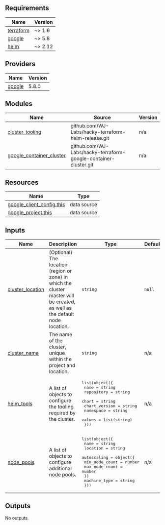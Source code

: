 <!-- BEGIN_TF_DOCS -->
## Requirements

| Name | Version |
|------|---------|
| <a name="requirement_terraform"></a> [terraform](#requirement\_terraform) | ~> 1.6 |
| <a name="requirement_google"></a> [google](#requirement\_google) | ~> 5.8 |
| <a name="requirement_helm"></a> [helm](#requirement\_helm) | ~> 2.12 |

## Providers

| Name | Version |
|------|---------|
| <a name="provider_google"></a> [google](#provider\_google) | 5.8.0 |

## Modules

| Name | Source | Version |
|------|--------|---------|
| <a name="module_cluster_tooling"></a> [cluster\_tooling](#module\_cluster\_tooling) | github.com/WJ-Labs/hacky-terraform-helm-release.git | n/a |
| <a name="module_google_container_cluster"></a> [google\_container\_cluster](#module\_google\_container\_cluster) | github.com/WJ-Labs/hacky-terraform-google-container-cluster.git | n/a |

## Resources

| Name | Type |
|------|------|
| [google_client_config.this](https://registry.terraform.io/providers/hashicorp/google/latest/docs/data-sources/client_config) | data source |
| [google_project.this](https://registry.terraform.io/providers/hashicorp/google/latest/docs/data-sources/project) | data source |

## Inputs

| Name | Description | Type | Default | Required |
|------|-------------|------|---------|:--------:|
| <a name="input_cluster_location"></a> [cluster\_location](#input\_cluster\_location) | (Optional) The location (region or zone) in which the cluster master will be created, as well as the default node location. | `string` | `null` | no |
| <a name="input_cluster_name"></a> [cluster\_name](#input\_cluster\_name) | The name of the cluster, unique within the project and location. | `string` | n/a | yes |
| <a name="input_helm_tools"></a> [helm\_tools](#input\_helm\_tools) | A list of objects to configure the tooling required by the cluster. | <pre>list(object({<br>    name          = string<br>    repository    = string<br>    chart         = string<br>    chart_version = string<br>    namespace     = string<br>    values        = list(string)<br>  }))</pre> | n/a | yes |
| <a name="input_node_pools"></a> [node\_pools](#input\_node\_pools) | A list of objects to configure additional node pools. | <pre>list(object({<br>    name     = string<br>    location = string<br>    autoscaling = object({<br>      min_node_count = number<br>      max_node_count = number<br>    })<br>    machine_type = string<br>  }))</pre> | n/a | yes |

## Outputs

No outputs.
<!-- END_TF_DOCS -->